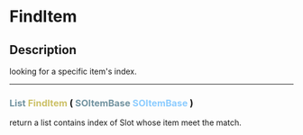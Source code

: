 # FindItem

## Description

looking for a specific item's index.

--- 
###  <font color=#7293A0>List<int></font> <font color=#CCC066>FindItem</font> (  <font color=#7293A0>SOItemBase</font> <font color=#8CCCFF>SOItemBase</font> )
return a list contains index of Slot whose item meet the match.
